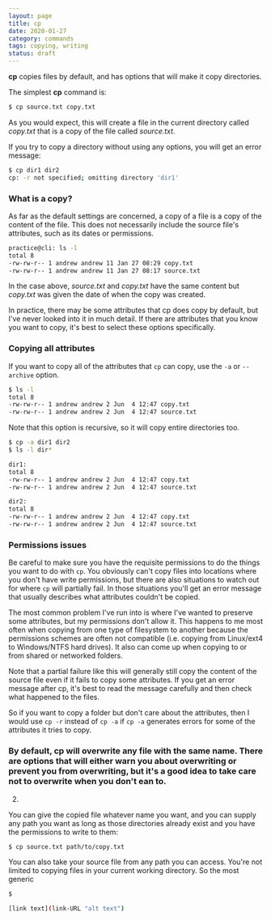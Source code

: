 ```yaml
---
layout: page
title: cp
date: 2020-01-27
category: commands
tags: copying, writing
status: draft
---
```


**cp** copies files by default, and has options that will make it copy directories.

The simplest **cp** command is:

```bash
$ cp source.txt copy.txt
```

As you would expect, this will create a file in the current directory called *copy.txt* that is a copy of the file called *source.txt*.

If you try to copy a directory without using any options, you will get an error message:

```bash
$ cp dir1 dir2
cp: -r not specified; omitting directory 'dir1'
```

### What is a copy?

As far as the default settings are concerned, a copy of a file is a copy of the content of the file. This does not necessarily include the source file's attributes, such as its dates or permissions.

```bash
practice@cli: ls -l
total 8
-rw-rw-r-- 1 andrew andrew 11 Jan 27 08:29 copy.txt
-rw-rw-r-- 1 andrew andrew 11 Jan 27 08:17 source.txt
```
In the case above, *source.txt* and *copy.txt* have the same content but *copy.txt* was given the date of when the copy was created. 

In practice, there may be some attributes that cp does copy by default, but I've never looked into it in much detail. If there are attributes that you know you want to copy, it's best to select these options specifically.

### Copying all attributes

If you want to copy all of the attributes that `cp` can copy, use the `-a` or `--archive` option.

```bash
$ ls -l
total 8
-rw-rw-r-- 1 andrew andrew 2 Jun  4 12:47 copy.txt
-rw-rw-r-- 1 andrew andrew 2 Jun  4 12:47 source.txt
```

Note that this option is recursive, so it will copy entire directories too.

```bash
$ cp -a dir1 dir2
$ ls -l dir*

dir1:
total 8
-rw-rw-r-- 1 andrew andrew 2 Jun  4 12:47 copy.txt
-rw-rw-r-- 1 andrew andrew 2 Jun  4 12:47 source.txt

dir2:
total 8
-rw-rw-r-- 1 andrew andrew 2 Jun  4 12:47 copy.txt
-rw-rw-r-- 1 andrew andrew 2 Jun  4 12:47 source.txt

```


### Permissions issues

Be careful to make sure you have the requisite permissions to do the things you want to do with `cp`. You obviously can't copy files into locations where you don't have write permissions, but there are also situations to watch out for where `cp` will partially fail. In those situations you'll get an error message that usually describes what attributes couldn't be copied.

The most common problem I've run into is where I've wanted to preserve some attributes, but my permissions don't allow it. This happens to me most often when copying from one type of filesystem to another because the permissions schemes are often not compatible (i.e. copying from Linux/ext4 to Windows/NTFS hard drives). It also can come up when copying to or from shared or networked folders.

Note that a partial failure like this will generally still copy the content of the source file even if it fails to copy some attributes. If you get an error message after cp, it's best to read the message carefully and then check what happened to the files.

So if you want to copy a folder but don't care about the attributes, then I would use `cp -r` instead of `cp -a` if `cp -a` generates errors for some of the attributes it tries to copy.

### By default, **cp** will overwrite any file with the same name. There are options that will either warn you about overwriting or prevent you from overwriting, but it's a good idea to take care not to overwrite when you don't ean to.
2. 



You can give the copied file whatever name you want, and you can supply any path you want as long as those directories already exist and you have the permissions to write to them:

```bash
$ cp source.txt path/to/copy.txt
```

You can also take your source file from any path you can access. You're not limited to copying files in your current working directory. So the most generic 

```bash
$

[link text](link-URL "alt text")